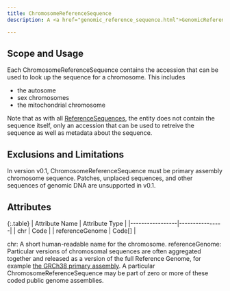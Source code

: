 ```yaml
---
title: ChromosomeReferenceSequence
description: A <a href="genomic_reference_sequence.html">GenomicReferenceSequence</a> describing the sequence of a full chromosome.

---
```


Scope and Usage
---------------

Each ChromosomeReferenceSequence contains the accession that can be used to look up the sequence for a chromosome.  This includes 

  - the autosome
  - sex chromosomes
  - the mitochondrial chromosome

Note that as with all [ReferenceSequences](index.html), the entity does not contain the sequence itself, only an accession that can be used to retreive the sequence as well as metadata about the sequence.

Exclusions and Limitations
--------------------------

In version v0.1, ChromosomeReferenceSequence must be primary assembly chromosome sequence.  Patches, unplaced sequences, and other sequences of genomic DNA are unsupported in v0.1.

Attributes
----------

{:.table}
| Attribute Name  | Attribute Type |
|-----------------|----------------|
| chr             | Code           |
| referenceGenome | Code[]         |


chr: A short human-readable name for the chromosome.
referenceGenome: Particular versions of chromosomal sequences are often aggregated together and released as a version of the full Reference Genome, for example [the GRCh38 primary assembly](http://www.ncbi.nlm.nih.gov/projects/genome/assembly/grc/human/data/).  A particular ChromosomeReferenceSequence may be part of zero or more of these coded public genome assemblies.

